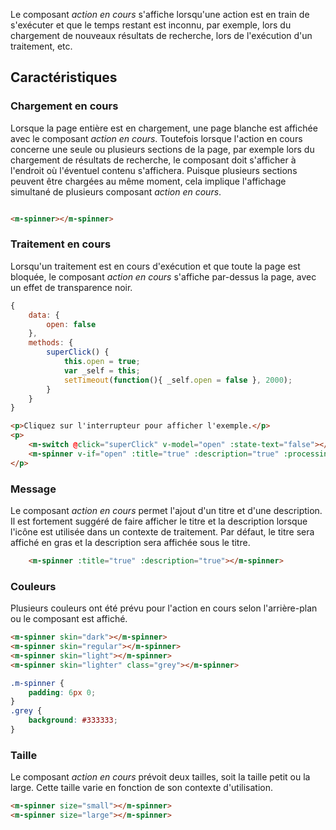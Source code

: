 Le composant *action en cours* s'affiche lorsqu'une action est en train de s'exécuter et que le temps restant est inconnu, par exemple, lors du chargement de nouveaux résultats de recherche, lors de l'exécution d'un traitement, etc.

## Caractéristiques

### Chargement en cours
Lorsque la page entière est en chargement, une page blanche est affichée avec le composant *action en cours*. Toutefois lorsque l'action en cours concerne une seule ou plusieurs sections de la page, par exemple lors du chargement de résultats de recherche, le composant doit s'afficher à l'endroit où l'éventuel contenu s'affichera. Puisque plusieurs sections peuvent être chargées au même moment, cela implique l'affichage simultané de plusieurs composant *action en cours*.

<modul-demo>

```html

<m-spinner></m-spinner>

```

</modul-demo>

### Traitement en cours
Lorsqu'un traitement est en cours d'exécution et que toute la page est bloquée, le composant *action en cours* s'affiche par-dessus la page, avec un effet de transparence noir.

<modul-demo>

```javascript
{
    data: {
        open: false
    },
    methods: {
        superClick() {
            this.open = true;
            var _self = this;
            setTimeout(function(){ _self.open = false }, 2000);
        }
    }
}
```

```html
<p>Cliquez sur l'interrupteur pour afficher l'exemple.</p>
<p>
    <m-switch @click="superClick" v-model="open" :state-text="false"></m-switch>
    <m-spinner v-if="open" :title="true" :description="true" :processing="true"></m-spinner>
</p>
```

</modul-demo>

### Message
Le composant *action en cours* permet l'ajout d'un titre et d'une description. Il est fortement suggéré de faire afficher le titre et la description lorsque l'icône est utilisée dans un contexte de traitement. Par défaut, le titre sera affiché en gras et la description sera affichée sous le titre.

<modul-demo>

```html
    <m-spinner :title="true" :description="true"></m-spinner>
```

</modul-demo>

### Couleurs
Plusieurs couleurs ont été prévu pour l'action en cours selon l'arrière-plan ou le composant est affiché.

<modul-demo>

```html
<m-spinner skin="dark"></m-spinner>
<m-spinner skin="regular"></m-spinner>
<m-spinner skin="light"></m-spinner>
<m-spinner skin="lighter" class="grey"></m-spinner>
```

```css
.m-spinner {
    padding: 6px 0;
}
.grey {
    background: #333333;
}
```

</modul-demo>

### Taille
Le composant *action en cours* prévoit deux tailles, soit la taille petit ou la large. Cette taille varie en fonction de son contexte d'utilisation.

<modul-demo>

```html
<m-spinner size="small"></m-spinner>
<m-spinner size="large"></m-spinner>
```

</modul-demo>